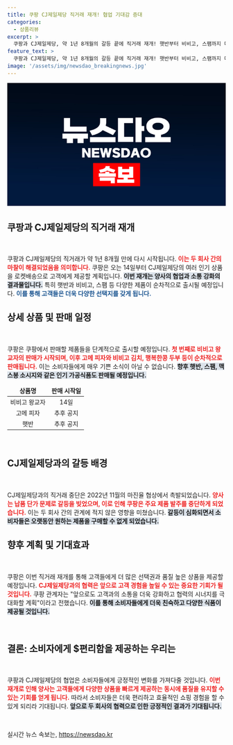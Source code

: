 ```yaml
---
title: 쿠팡 CJ제일제당 직거래 재개! 협업 기대감 증대
categories:
  - 상품리뷰
excerpt: >
  쿠팡과 CJ제일제당, 약 1년 8개월의 갈등 끝에 직거래 재개! 햇반부터 비비고, 스팸까지 다양한 인기 상품들이 로켓배송으로 돌아온다. 지금 바로 확인하세요!
feature_text: >
  쿠팡과 CJ제일제당, 약 1년 8개월의 갈등 끝에 직거래 재개! 햇반부터 비비고, 스팸까지 다양한 인기 상품들이 로켓배송으로 돌아온다. 지금 바로 확인하세요!
image: '/assets/img/newsdao_breakingnews.jpg'
---
```


<p><img src="/assets/img/newsdao_breakingnews.jpg" alt="koreaapp 속보" /></p>

<h2 data-ke-size="size26">쿠팡과 CJ제일제당의 직거래 재개</h2>

<p data-ke-size="size16">&nbsp;</p>

<p>쿠팡과 CJ제일제당의 직거래가 약 1년 8개월 만에 다시 시작됩니다. <b><span style="color: #ee2323;">이는 두 회사 간의 마찰이 해결되었음을 의미합니다.</span></b> 쿠팡은 오는 14일부터 CJ제일제당의 여러 인기 상품을 로켓배송으로 고객에게 제공할 계획입니다. <b><span style="background-color: #21538527;">이번 재개는 양사의 협업과 소통 강화의 결과물입니다.</span></b> 특히 햇반과 비비고, 스팸 등 다양한 제품이 순차적으로 출시될 예정입니다. <b><span style="color: #1a5490;">이를 통해 고객들은 더욱 다양한 선택지를 갖게 됩니다.</span></b> </p>

<h2 data-ke-size="size26">상세 상품 및 판매 일정</h2>

<p data-ke-size="size16">&nbsp;</p>

<p>쿠팡은 쿠팡에서 판매할 제품들을 단계적으로 출시할 예정입니다. <b><span style="color: #ee2323;">첫 번째로 비비고 왕교자의 판매가 시작되며, 이후 고메 피자와 비비고 김치, 행복한콩 두부 등이 순차적으로 판매됩니다.</span></b> 이는 소비자들에게 매우 기쁜 소식이 아닐 수 없습니다. <b><span style="background-color: #21538527;">향후 햇반, 스팸, 맥스봉 소시지와 같은 인기 가공식품도 판매될 예정입니다.</span></b> </p>

<table>
    <thead>
        <tr>
            <td style="text-align: center; height: 17px;"><b>상품명</b></td>
            <td style="text-align: center; height: 17px;"><b>판매 시작일</b></td>
        </tr>
    </thead>
    <tbody>
        <tr>
            <td style="text-align: center; height: 17px;">비비고 왕교자</td>
            <td style="text-align: center; height: 17px;">14일</td>
        </tr>
        <tr>
            <td style="text-align: center; height: 17px;">고메 피자</td>
            <td style="text-align: center; height: 17px;">추후 공지</td>
        </tr>
        <tr>
            <td style="text-align: center; height: 17px;">햇반</td>
            <td style="text-align: center; height: 17px;">추후 공지</td>
        </tr>
    </tbody>
</table>

<p data-ke-size="size16">&nbsp;</p>

<h2 data-ke-size="size26">CJ제일제당과의 갈등 배경</h2>

<p data-ke-size="size16">&nbsp;</p>

<p>CJ제일제당과의 직거래 중단은 2022년 11월의 마진율 협상에서 촉발되었습니다. <b><span style="color: #ee2323;">양사는 납품 단가 문제로 갈등을 빚었으며, 이로 인해 쿠팡은 주요 제품 발주를 중단하게 되었습니다.</span></b> 이는 두 회사 간의 관계에 적지 않은 영향을 미쳤습니다. <b><span style="background-color: #21538527;">갈등이 심화되면서 소비자들은 오랫동안 원하는 제품을 구매할 수 없게 되었습니다.</span></b> </p>

<h2 data-ke-size="size26">향후 계획 및 기대효과</h2>

<p data-ke-size="size16">&nbsp;</p>

<p>쿠팡은 이번 직거래 재개를 통해 고객들에게 더 많은 선택권과 품질 높은 상품을 제공할 예정입니다. <b><span style="color: #ee2323;">CJ제일제당과의 협력은 앞으로 고객 경험을 높일 수 있는 중요한 기회가 될 것입니다.</span></b> 쿠팡 관계자는 "앞으로도 고객과의 소통을 더욱 강화하고 협력의 시너지를 극대화할 계획"이라고 전했습니다. <b><span style="background-color: #21538527;">이를 통해 소비자들에게 더욱 친숙하고 다양한 식품이 제공될 것입니다.</span></b> </p>

<p data-ke-size="size16">&nbsp;</p>

<h2 data-ke-size="size26">결론: 소비자에게 $편리함을 제공하는 우리는</h2>

<p data-ke-size="size16">&nbsp;</p>

<p>쿠팡과 CJ제일제당의 협업은 소비자들에게 긍정적인 변화를 가져다줄 것입니다. <b><span style="color: #ee2323;">이번 재개로 인해 양사는 고객들에게 다양한 상품을 빠르게 제공하는 동시에 품질을 유지할 수 있는 기회를 얻게 됩니다.</span></b> 따라서 소비자들은 더욱 편리하고 효율적인 쇼핑 경험을 할 수 있게 되리라 기대됩니다. <b><span style="background-color: #21538527;">앞으로 두 회사의 협력으로 인한 긍정적인 결과가 기대됩니다.</span></b> </p>

<p data-ke-size="size16">&nbsp;</p>
실시간 뉴스 속보는, <a href="https://newsdao.kr" rel="dofollow">https://newsdao.kr</a>



